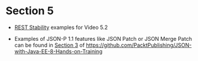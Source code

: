 # Section 5

- [REST Stability](stability) examples for Video 5.2

- Examples of JSON-P 1.1 features like JSON Patch or JSON Merge Patch can be found in [Section 3](https://github.com/PacktPublishing/JSON-with-Java-EE-8-Hands-on-Training/tree/master/Section3) of https://github.com/PacktPublishing/JSON-with-Java-EE-8-Hands-on-Training
